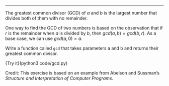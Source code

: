 -------------

The greatest common divisor (GCD) of $a$ and $b$ is the largest number that divides both of them with no remainder.

One way to find the GCD of two numbers is based on the observation that if $r$ is the remainder when $a$ is divided by $b$, then $gcd(a,
b) = gcd(b, r)$. As a base case, we can use $gcd(a, 0) = a$.

Write a function called `gcd` that takes parameters <span>a</span> and <span>b</span> and returns their greatest common divisor.

{Try it}(python3 code/gcd.py)

Credit: This exercise is based on an example from Abelson and Sussman’s <span>*Structure and Interpretation of Computer Programs*</span>.